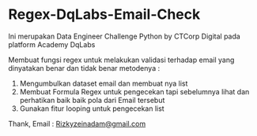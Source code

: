# Regex-DqLabs-Email-Check

Ini merupakan Data Engineer Challenge Python by CTCorp Digital pada platform Academy DqLabs

Membuat fungsi regex untuk melakukan validasi terhadap email yang dinyatakan benar dan tidak benar metodenya :
1. Mengumbulkan dataset email dan membuat nya list 
2. Membuat Formula Regex untuk pengecekan tapi sebelumnya lihat dan perhatikan baik baik pola dari Email tersebut
3. Gunakan fitur looping untuk pengecekan list 

Thank,
Email : Rizkyzeinadam@gmail.com
